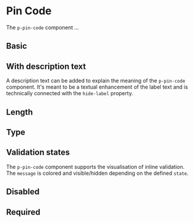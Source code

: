 # Pin Code

The `p-pin-code` component ...

<TableOfContents></TableOfContents>

## Basic

<Playground :markup="hideLabelMarkup" :config="config">
  <SelectOptions v-model="hideLabel" :values="hideLabels" name="hideLabel"></SelectOptions>
</Playground>

## With description text

A description text can be added to explain the meaning of the `p-pin-code` component. It's meant to be a textual
enhancement of the label text and is technically connected with the `hide-label` property.

<Playground :markup="withDescriptionText" :config="config"></Playground>

## Length

<Playground :markup="lengthMarkup" :config="config">
  <SelectOptions v-model="length" :values="lengths"></SelectOptions>
</Playground>

## Type

<Playground :markup="typeMarkup" :config="config">
  <SelectOptions v-model="type" :values="types"></SelectOptions>
</Playground>

## Validation states

The `p-pin-code` component supports the visualisation of inline validation. The `message` is colored and visible/hidden
depending on the defined `state`.

<Playground :markup="stateMarkup" :config="config">
  <SelectOptions v-model="state" :values="states" name="state"></SelectOptions>
</Playground>

## Disabled

<Playground :markup="disabledMarkup" :config="config"></Playground>

## Required

<Playground :markup="requiredMarkup" :config="config"></Playground>

<script lang="ts">
import Vue from 'vue';
import Component from 'vue-class-component';
import type { Theme } from '@/models';
import { FORM_STATES } from '../../utils';
import { getAnchorLink } from '@/utils';
 
@Component
export default class Code extends Vue {
  config = { themeable: true };
  eventHandlingUrl = getAnchorLink('event-handling');

  hideLabel = false;
  hideLabels = [false, true, '{ base: true, l: false }'];
  get hideLabelMarkup() {
    return `<p-pin-code label="Some label" hide-label="${this.hideLabel}"></p-pin-code>`;
  }

  withDescriptionText = `<p-pin-code label="Some label" description="Some description"></p-pin-code>`

  length = 4;
  lengths = [4, 6, 8];
  get lengthMarkup() {
    return `<p-pin-code label="Some label" length="${this.length}"></p-pin-code>`;
  }

  type = 'number';
  types = ['number', 'password'];
  get typeMarkup() {
    return `<p-pin-code label="Some label" type="${this.type}"></p-pin-code>`;
  }

  state = 'error';
  states = FORM_STATES;
  get stateMarkup() {
    const attr = `message="${this.state !== 'none' ? `Some ${this.state} validation message.` : ''}"`;
    return `<p-pin-code label="Some label" state="${this.state}"  ${attr}></p-pin-code>`;
  }

  disabledMarkup = `<p-pin-code label="Some label" disabled></p-pin-code>`;

  requiredMarkup = `<p-pin-code label="Some label" required></p-pin-code>`;

  get theme(): Theme {
    return this.$store.getters.theme;
  }
}
</script>
